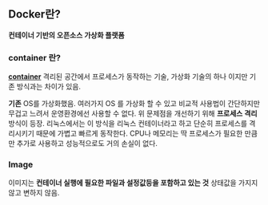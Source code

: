 ## Docker란?

**컨테이너 기반의 오픈소스 가상화 플랫폼**

### container 란?
**[container](obsidian://open?vault=TIL_yeonsang&file=TIL%2FContainer%2FContainer)**
격리된 공간에서 프로세스가 동작하는 기술, 가상화 기술의 하나 이지만 기존 방식과는 차이가 있음.

**기존**
OS를 가상화했음.
여러가지 OS 를 가상화 할 수 있고 비교적 사용법이 간단하지만 무겁고 느려서 운영환경에선 사용할 수 없다.
위 문제점을 개선하기 위해 **프로세스 격리** 방식이 등장.
리눅스에서는 이 방식을 리눅스 컨테이너라고 하고 단순히 프로세스를 격리시키기 때문에 가볍고 빠르게 동작한다.
CPU나 메모리는 딱 프로세스가 필요한 만큼만 추가로 사용하고 성능적으로도 거의 손실이 없다.

### Image
이미지는 **컨테이너 실행에 필요한 파일과 설정값등을 포함하고 있는 것** 상태값을 가지지 않고 변하지 않음.

